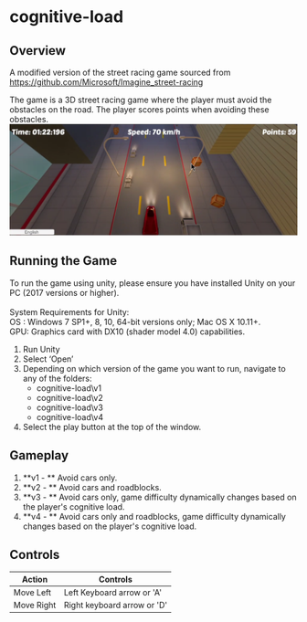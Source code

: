 # cognitive-load

## Overview ##
A modified version of the street racing game sourced from https://github.com/Microsoft/Imagine_street-racing

The game is a 3D street racing game where the player must avoid the obstacles on the road.
The player scores points when avoiding these obstacles. 
![Alt text](Images/Capture.PNG?raw=true "Gameplay")

## Running the Game ##
To run the game using unity, please ensure you have installed Unity on your PC (2017
versions or higher).\
\
System Requirements for Unity:\
OS : Windows 7 SP1+, 8, 10, 64-bit versions only; Mac OS X 10.11+.\
GPU: Graphics card with DX10 (shader model 4.0) capabilities.

1. Run Unity
2. Select ‘Open’
3. Depending on which version of the game you want to run, navigate to any of the folders:
	* cognitive-load\v1
	* cognitive-load\v2
	* cognitive-load\v3
	* cognitive-load\v4
4. Select the play button at the top of the window.

## Gameplay ##

1. **v1 - ** Avoid cars only.
2. **v2 - ** Avoid cars and roadblocks.
3. **v3 - ** Avoid cars only, game difficulty dynamically changes based on the player's cognitive load.
4. **v4 - ** Avoid cars only and roadblocks, game difficulty dynamically changes based on the player's cognitive load.


## Controls ##

Action  	  	| Controls
--------------- | -------------
Move Left 	  	| Left Keyboard arrow or 'A'
Move Right	  	| Right keyboard arrow or 'D'

